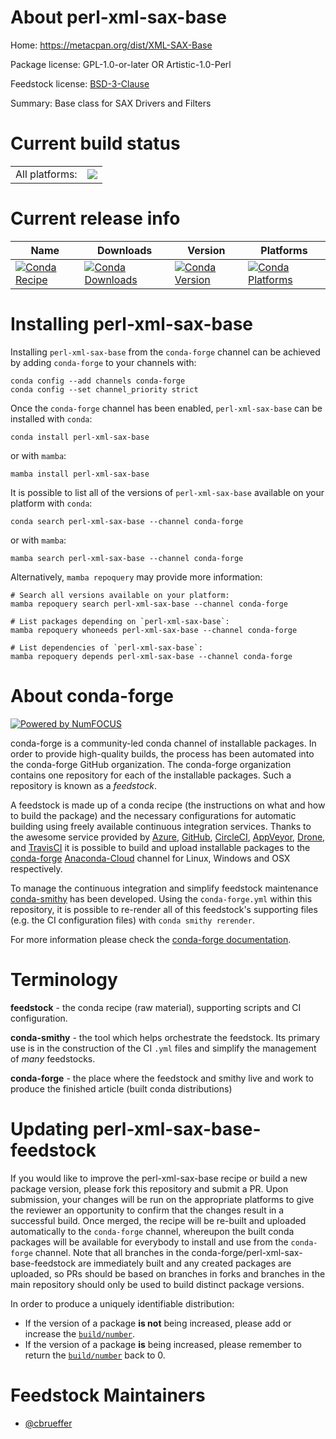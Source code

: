 About perl-xml-sax-base
=======================

Home: https://metacpan.org/dist/XML-SAX-Base

Package license: GPL-1.0-or-later OR Artistic-1.0-Perl

Feedstock license: [BSD-3-Clause](https://github.com/conda-forge/perl-xml-sax-base-feedstock/blob/main/LICENSE.txt)

Summary: Base class for SAX Drivers and Filters

Current build status
====================


<table><tr><td>All platforms:</td>
    <td>
      <a href="https://dev.azure.com/conda-forge/feedstock-builds/_build/latest?definitionId=17531&branchName=main">
        <img src="https://dev.azure.com/conda-forge/feedstock-builds/_apis/build/status/perl-xml-sax-base-feedstock?branchName=main">
      </a>
    </td>
  </tr>
</table>

Current release info
====================

| Name | Downloads | Version | Platforms |
| --- | --- | --- | --- |
| [![Conda Recipe](https://img.shields.io/badge/recipe-perl--xml--sax--base-green.svg)](https://anaconda.org/conda-forge/perl-xml-sax-base) | [![Conda Downloads](https://img.shields.io/conda/dn/conda-forge/perl-xml-sax-base.svg)](https://anaconda.org/conda-forge/perl-xml-sax-base) | [![Conda Version](https://img.shields.io/conda/vn/conda-forge/perl-xml-sax-base.svg)](https://anaconda.org/conda-forge/perl-xml-sax-base) | [![Conda Platforms](https://img.shields.io/conda/pn/conda-forge/perl-xml-sax-base.svg)](https://anaconda.org/conda-forge/perl-xml-sax-base) |

Installing perl-xml-sax-base
============================

Installing `perl-xml-sax-base` from the `conda-forge` channel can be achieved by adding `conda-forge` to your channels with:

```
conda config --add channels conda-forge
conda config --set channel_priority strict
```

Once the `conda-forge` channel has been enabled, `perl-xml-sax-base` can be installed with `conda`:

```
conda install perl-xml-sax-base
```

or with `mamba`:

```
mamba install perl-xml-sax-base
```

It is possible to list all of the versions of `perl-xml-sax-base` available on your platform with `conda`:

```
conda search perl-xml-sax-base --channel conda-forge
```

or with `mamba`:

```
mamba search perl-xml-sax-base --channel conda-forge
```

Alternatively, `mamba repoquery` may provide more information:

```
# Search all versions available on your platform:
mamba repoquery search perl-xml-sax-base --channel conda-forge

# List packages depending on `perl-xml-sax-base`:
mamba repoquery whoneeds perl-xml-sax-base --channel conda-forge

# List dependencies of `perl-xml-sax-base`:
mamba repoquery depends perl-xml-sax-base --channel conda-forge
```


About conda-forge
=================

[![Powered by
NumFOCUS](https://img.shields.io/badge/powered%20by-NumFOCUS-orange.svg?style=flat&colorA=E1523D&colorB=007D8A)](https://numfocus.org)

conda-forge is a community-led conda channel of installable packages.
In order to provide high-quality builds, the process has been automated into the
conda-forge GitHub organization. The conda-forge organization contains one repository
for each of the installable packages. Such a repository is known as a *feedstock*.

A feedstock is made up of a conda recipe (the instructions on what and how to build
the package) and the necessary configurations for automatic building using freely
available continuous integration services. Thanks to the awesome service provided by
[Azure](https://azure.microsoft.com/en-us/services/devops/), [GitHub](https://github.com/),
[CircleCI](https://circleci.com/), [AppVeyor](https://www.appveyor.com/),
[Drone](https://cloud.drone.io/welcome), and [TravisCI](https://travis-ci.com/)
it is possible to build and upload installable packages to the
[conda-forge](https://anaconda.org/conda-forge) [Anaconda-Cloud](https://anaconda.org/)
channel for Linux, Windows and OSX respectively.

To manage the continuous integration and simplify feedstock maintenance
[conda-smithy](https://github.com/conda-forge/conda-smithy) has been developed.
Using the ``conda-forge.yml`` within this repository, it is possible to re-render all of
this feedstock's supporting files (e.g. the CI configuration files) with ``conda smithy rerender``.

For more information please check the [conda-forge documentation](https://conda-forge.org/docs/).

Terminology
===========

**feedstock** - the conda recipe (raw material), supporting scripts and CI configuration.

**conda-smithy** - the tool which helps orchestrate the feedstock.
                   Its primary use is in the construction of the CI ``.yml`` files
                   and simplify the management of *many* feedstocks.

**conda-forge** - the place where the feedstock and smithy live and work to
                  produce the finished article (built conda distributions)


Updating perl-xml-sax-base-feedstock
====================================

If you would like to improve the perl-xml-sax-base recipe or build a new
package version, please fork this repository and submit a PR. Upon submission,
your changes will be run on the appropriate platforms to give the reviewer an
opportunity to confirm that the changes result in a successful build. Once
merged, the recipe will be re-built and uploaded automatically to the
`conda-forge` channel, whereupon the built conda packages will be available for
everybody to install and use from the `conda-forge` channel.
Note that all branches in the conda-forge/perl-xml-sax-base-feedstock are
immediately built and any created packages are uploaded, so PRs should be based
on branches in forks and branches in the main repository should only be used to
build distinct package versions.

In order to produce a uniquely identifiable distribution:
 * If the version of a package **is not** being increased, please add or increase
   the [``build/number``](https://docs.conda.io/projects/conda-build/en/latest/resources/define-metadata.html#build-number-and-string).
 * If the version of a package **is** being increased, please remember to return
   the [``build/number``](https://docs.conda.io/projects/conda-build/en/latest/resources/define-metadata.html#build-number-and-string)
   back to 0.

Feedstock Maintainers
=====================

* [@cbrueffer](https://github.com/cbrueffer/)

